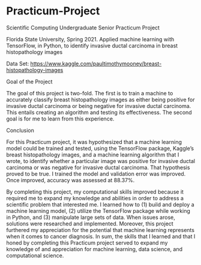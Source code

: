 # Practicum-Project
Scientific Computing Undergraduate Senior Practicum Project

Florida State University, Spring 2021.
Applied machine learning with TensorFlow, in Python, to identify invasive ductal carcinoma in breast histopathology images

Data Set:
https://www.kaggle.com/paultimothymooney/breast-histopathology-images


Goal of the Project

The goal of this project is two-fold. The first is to train a machine to accurately classify breast
histopathology images as either being positive for invasive ductal carcinoma or being negative for invasive ductal carcinoma. This entails creating an algorithm and testing its effectiveness. The second goal is for me to learn from this experience.

Conclusion

For this Practicum project, it was hypothesized that a machine learning model could be trained and tested, using the TensorFlow package, Kaggle’s breast histopathology images, and a machine learning algorithm that I wrote, to identify whether a particular image was positive for invasive ductal carcinoma or was negative for invasive ductal carcinoma. That hypothesis proved to be true. I trained the model and validation error was improved. Once improved, accuracy was assessed at 88.37%.

By completing this project, my computational skills improved because it required me to expand my knowledge and abilities in order to address a scientific problem that interested me. I learned how to (1) build and deploy a machine learning model, (2) utilize the TensorFlow package while working in Python, and (3) manipulate large sets of data. When issues arose, solutions were researched and implemented. Moreover, this project furthered my appreciation for the potential that machine learning represents when it comes to cancer diagnosis. In sum, the skills that I learned and that I honed by completing this Practicum project served to expand my knowledge of and appreciation for machine learning, data science, and computational science.
